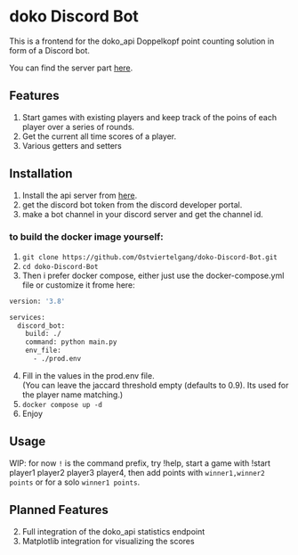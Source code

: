 # doko Discord Bot
This is a frontend for the doko_api Doppelkopf point counting solution in form of a Discord bot.

You can find the server part [here](https://github.com/Ostviertelgang/doko-API).

## Features
1. Start games with existing players and keep track of the poins of each player over a series of rounds.
2. Get the current all time scores of a player.
3. Various getters and setters
## Installation

1. Install the api server from [here](https://github.com/Ostviertelgang/doko-API).
2. get the discord bot token from the discord developer portal.
3. make a bot channel in your discord server and get the channel id.

### to build the docker image yourself:
1. ``git clone https://github.com/Ostviertelgang/doko-Discord-Bot.git``
2. ``cd doko-Discord-Bot``
3. Then i prefer docker compose, either just use the docker-compose.yml file or customize it frome here:
```bash
version: '3.8'

services:
  discord_bot:
    build: ./
    command: python main.py
    env_file:
      - ./prod.env

```
4. Fill in the values in the prod.env file.  
  (You can leave the jaccard threshold empty (defaults to 0.9). Its used for the player name matching.)
5. ``docker compose up -d``  
5. Enjoy

## Usage
WIP: for now ``!`` is the command prefix, try !help, start a game with !start player1 player2 player3 player4, then add points with ``winner1,winner2 points`` or for a solo ``winner1 points``.


## Planned Features
2. Full integration of the doko_api statistics endpoint
2. Matplotlib integration for visualizing the scores


